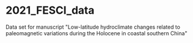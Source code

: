 # 2021_FESCI_data
Data set for manuscript "Low-latitude hydroclimate changes related to paleomagnetic variations during the Holocene in coastal southern China"
